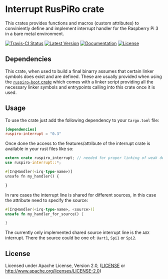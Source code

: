 # Interrupt RusPiRo crate

This crates provides functions and macros (custom attributes) to conviniently define and implement interrupt handler for
the Raspberry Pi 3 in a bare metal environment.

[![Travis-CI Status](https://api.travis-ci.org/RusPiRo/ruspiro-interrupt.svg?branch=master)](https://travis-ci.org/RusPiRo/ruspiro-interrupt)
[![Latest Version](https://img.shields.io/crates/v/ruspiro-interrupt.svg)](https://crates.io/crates/ruspiro-interrupt)
[![Documentation](https://docs.rs/ruspiro-interrupt/badge.svg)](https://docs.rs/ruspiro-interrupt)
[![License](https://img.shields.io/crates/l/ruspiro-interrupt.svg)](https://github.com/RusPiRo/ruspiro-interrupt#license)

## Dependencies

This crate, when used to build a final binarry assumes that certain linker symbols does exist and are defined. These are
usually provided when using the [``ruspiro-boot`` crate](https://crates.io/crates/ruspiro-boot) which comes with a linker
script providing all the necessary linker symbols and entrypoints calling into this crate once it is used.

## Usage

To use the crate just add the following dependency to your ``Cargo.toml`` file:

```toml
[dependencies]
ruspiro-interrupt = "0.3"
```

Once done the access to the features/attribute of the interrupt crate is available in your rust files like so:

```rust
extern crate ruspiro_interrupt; // needed for proper linking of weak defined functions
use ruspiro-interrupt::*;

#[IrqHandler(<irq-type-name>)]
unsafe fn my_handler() {

}
```

In rare cases the interrupt line is shared for different sources, in this case the attribute need to specify the source:

```rust
#[IrqHandler(<irq-type-name>, <source>)]
unsafe fn my_handler_for_source() {

}
```

The currently only implemented shared source interrupt line is the ``AUX`` interrupt. There the source could be one of:
``Uart1``, ``Spi1`` or ``Spi2``.

## License

Licensed under Apache License, Version 2.0, ([LICENSE](LICENSE) or http://www.apache.org/licenses/LICENSE-2.0)